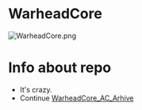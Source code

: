 # WarheadCore
![WarheadCore.png](https://user-images.githubusercontent.com/2656715/56915466-3f037600-6abf-11e9-8965-d79328e40953.jpg)

# Info about repo
- It's crazy.
- Continue [WarheadCore_AC_Arhive](https://github.com/WarheadCore/WarheadCore_AC_Arhive)
